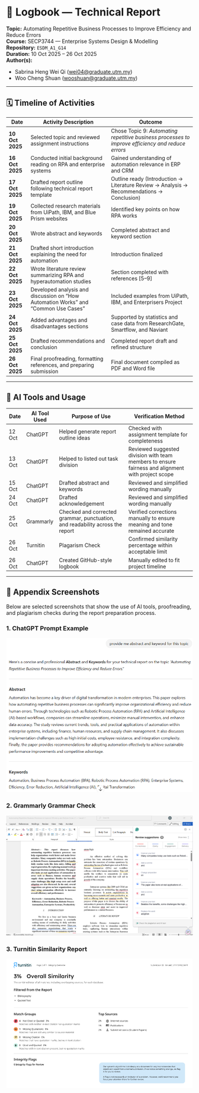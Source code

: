 # 📘 Logbook — Technical Report  
**Topic:** Automating Repetitive Business Processes to Improve Efficiency and Reduce Errors  
**Course:** SECP3744 — Enterprise Systems Design & Modelling  
**Repository:** `ESDM_A1_G14`  
**Duration:** 10 Oct 2025 – 26 Oct 2025  
**Author(s):** 
- Sabrina Heng Wei Qi (wei04@graduate.utm.my)  
- Woo Cheng Shuan (wooshuan@graduate.utm.my)

---

## 🗓️ Timeline of Activities 

| Date | Activity Description | Outcome |
|------|----------------------|---------|
| **10 Oct 2025** |  Selected topic and reviewed assignment instructions | Chose Topic 9: *Automating repetitive business processes to improve efficiency and reduce errors* |
| **16 Oct 2025** | Conducted initial background reading on RPA and enterprise systems | Gained understanding of automation relevance in ERP and CRM |
| **17 Oct 2025** | Drafted report outline following technical report template | Outline ready (Introduction → Literature Review → Analysis → Recommendations → Conclusion) |
| **19 Oct 2025** | Collected research materials from UiPath, IBM, and Blue Prism websites | Identified key points on how RPA works |
| **20 Oct 2025** | Wrote abstract and keywords | Completed abstract and keyword section |
| **21 Oct 2025** | Drafted short introduction explaining the need for automation | Introduction finalized |
| **22 Oct 2025** | Wrote literature review summarizing RPA and hyperautomation studies | Section completed with references [5–9] |
| **23 Oct 2025** | Developed analysis and discussion on “How Automation Works” and “Common Use Cases” | Included examples from UiPath, IBM, and Enterprisers Project |
| **24 Oct 2025** | Added advantages and disadvantages sections | Supported by statistics and case data from ResearchGate, Smartflow, and Naviant |
| **25 Oct 2025** | Drafted recommendations and conclusion | Completed report draft and refined structure |
| **26 Oct 2025** | Final proofreading, formatting references, and preparing submission | Final document compiled as PDF and Word file |

---

## 🤖 AI Tools and Usage

| Date | AI Tool Used | Purpose of Use | Verification Method |
|------|---------------|----------------|---------------------|
| 12 Oct | ChatGPT | Helped generate report outline ideas | Checked with assignment template for completeness |
| 13 Oct | ChatGPT | Helped to listed out task division | Reviewed suggested division with team members to ensure fairness and alignment with project scope|
| 15 Oct | ChatGPT | Drafted abstract and keywords | Reviewed and simplified wording manually |
| 24 Oct | ChatGPT | Drafted acknowledgement | Reviewed and simplified wording manually |
| 25 Oct | Grammarly | Checked and corrected grammar, punctuation, and readability across the report | Verified corrections manually to ensure meaning and tone remained accurate |
| 26 Oct | Turnitin | Plagarism Check |Confirmed similarity percentage within acceptable limit|
| 26 Oct | ChatGPT | Created GitHub-style logbook | Manually edited to fit project timeline |

---

## 📸 Appendix Screenshots

Below are selected screenshots that show the use of AI tools, proofreading, and plagiarism checks during the report preparation process.

### 1. ChatGPT Prompt Example
![ChatGPT Prompt Screenshot](appendix/image/chatgpt_ss.png)

### 2. Grammarly Grammar Check
![Grammarly Check Screenshot](appendix/image/grammarly_ss.png)

### 3. Turnitin Similarity Report
![Turnitin Report Screenshot](appendix/image/Plagarism_ss.png)



